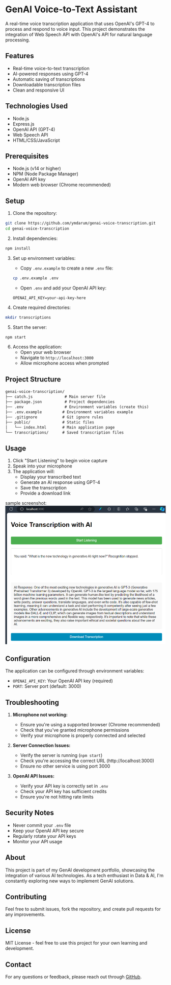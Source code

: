 # GenAI Voice-to-Text Assistant

A real-time voice transcription application that uses OpenAI's GPT-4 to process and respond to voice input. This project demonstrates the integration of Web Speech API with OpenAI's API for natural language processing.

## Features

- Real-time voice-to-text transcription
- AI-powered responses using GPT-4
- Automatic saving of transcriptions
- Downloadable transcription files
- Clean and responsive UI

## Technologies Used

- Node.js
- Express.js
- OpenAI API (GPT-4)
- Web Speech API
- HTML/CSS/JavaScript

## Prerequisites

- Node.js (v14 or higher)
- NPM (Node Package Manager)
- OpenAI API key
- Modern web browser (Chrome recommended)

## Setup

1. Clone the repository:
```bash
git clone https://github.com/ymdarum/genai-voice-transcription.git
cd genai-voice-transcription
```

2. Install dependencies:
```bash
npm install
```

3. Set up environment variables:
   - Copy `.env.example` to create a new `.env` file:
   ```bash
   cp .env.example .env
   ```
   - Open `.env` and add your OpenAI API key:
   ```
   OPENAI_API_KEY=your-api-key-here
   ```

4. Create required directories:
```bash
mkdir transcriptions
```

5. Start the server:
```bash
npm start
```

6. Access the application:
   - Open your web browser
   - Navigate to `http://localhost:3000`
   - Allow microphone access when prompted

## Project Structure

```
genai-voice-transcription/
├── catch.js              # Main server file
├── package.json          # Project dependencies
├── .env                  # Environment variables (create this)
├── .env.example         # Environment variables example
├── .gitignore           # Git ignore rules
├── public/              # Static files
│   └── index.html       # Main application page
└── transcriptions/      # Saved transcription files
```

## Usage

1. Click "Start Listening" to begin voice capture
2. Speak into your microphone
3. The application will:
   - Display your transcribed text
   - Generate an AI response using GPT-4
   - Save the transcription
   - Provide a download link

sample screenshot:
![sample screenshot](public/sample_screen.png)

## Configuration

The application can be configured through environment variables:
- `OPENAI_API_KEY`: Your OpenAI API key (required)
- `PORT`: Server port (default: 3000)

## Troubleshooting

1. **Microphone not working:**
   - Ensure you're using a supported browser (Chrome recommended)
   - Check that you've granted microphone permissions
   - Verify your microphone is properly connected and selected

2. **Server Connection Issues:**
   - Verify the server is running (`npm start`)
   - Check you're accessing the correct URL (http://localhost:3000)
   - Ensure no other service is using port 3000

3. **OpenAI API Issues:**
   - Verify your API key is correctly set in `.env`
   - Check your API key has sufficient credits
   - Ensure you're not hitting rate limits

## Security Notes

- Never commit your `.env` file
- Keep your OpenAI API key secure
- Regularly rotate your API keys
- Monitor your API usage

## About

This project is part of my GenAI development portfolio, showcasing the integration of various AI technologies. As a tech enthusiast in Data & AI, I'm constantly exploring new ways to implement GenAI solutions.

## Contributing

Feel free to submit issues, fork the repository, and create pull requests for any improvements.

## License

MIT License - feel free to use this project for your own learning and development.

## Contact

For any questions or feedback, please reach out through [GitHub](https://github.com/ymdarum).
